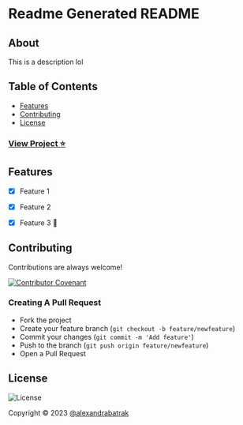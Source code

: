 # Readme Generated README

## About

This is a description lol

## Table of Contents

- [Features](#features)
- [Contributing](#contributing)
- [License](#license)

### [View Project :star:](https://alexandrabatrak.github.io/readme-generator-test)


## Features
- [x] Feature 1
- [x] Feature 2
- [x] Feature 3 :green_heart:


## Contributing

Contributions are always welcome!

[![Contributor Covenant](https://img.shields.io/badge/Contributor%20Covenant-2.1-4baaaa.svg)](code_of_conduct.md)

### Creating A Pull Request

- Fork the project
- Create your feature branch (`git checkout -b feature/newfeature`)
- Commit your changes (`git commit -m 'Add feature'`)
- Push to the branch (`git push origin feature/newfeature`)
- Open a Pull Request

## License

![License](https://img.shields.io/badge/license-APACHE2.0-blue.svg)

Copyright &copy; 2023 [@alexandrabatrak](https://github.com/alexandrabatrak)
